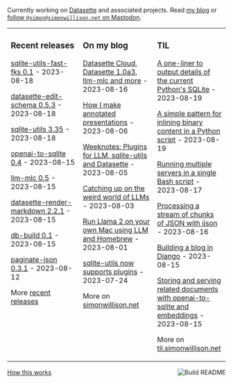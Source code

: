 Currently working on [Datasette](https://datasette.io/) and associated projects. Read [my blog](https://simonwillison.net/) or <a href="https://fedi.simonwillison.net/@simon">follow `@simon@simonwillison.net` on Mastodon</a>.

<table><tr><td valign="top" width="33%">

### Recent releases
<!-- recent_releases starts -->
[sqlite-utils-fast-fks 0.1](https://github.com/simonw/sqlite-utils-fast-fks/releases/tag/0.1) - 2023-08-18

[datasette-edit-schema 0.5.3](https://github.com/simonw/datasette-edit-schema/releases/tag/0.5.3) - 2023-08-18

[sqlite-utils 3.35](https://github.com/simonw/sqlite-utils/releases/tag/3.35) - 2023-08-18

[openai-to-sqlite 0.4](https://github.com/simonw/openai-to-sqlite/releases/tag/0.4) - 2023-08-15

[llm-mlc 0.5](https://github.com/simonw/llm-mlc/releases/tag/0.5) - 2023-08-15

[datasette-render-markdown 2.2.1](https://github.com/simonw/datasette-render-markdown/releases/tag/2.2.1) - 2023-08-15

[db-build 0.1](https://github.com/simonw/db-build/releases/tag/0.1) - 2023-08-15

[paginate-json 0.3.1](https://github.com/simonw/paginate-json/releases/tag/0.3.1) - 2023-08-12
<!-- recent_releases ends -->
More [recent releases](https://github.com/simonw/simonw/blob/main/releases.md)
</td><td valign="top" width="34%">

### On my blog
<!-- blog starts -->
[Datasette Cloud, Datasette 1.0a3, llm-mlc and more](http://simonwillison.net/2023/Aug/16/datasette-cloud-weeknotes/) - 2023-08-16

[How I make annotated presentations](http://simonwillison.net/2023/Aug/6/annotated-presentations/) - 2023-08-06

[Weeknotes: Plugins for LLM, sqlite-utils and Datasette](http://simonwillison.net/2023/Aug/5/weeknotes-plugins/) - 2023-08-05

[Catching up on the weird world of LLMs](http://simonwillison.net/2023/Aug/3/weird-world-of-llms/) - 2023-08-03

[Run Llama 2 on your own Mac using LLM and Homebrew](http://simonwillison.net/2023/Aug/1/llama-2-mac/) - 2023-08-01

[sqlite-utils now supports plugins](http://simonwillison.net/2023/Jul/24/sqlite-utils-plugins/) - 2023-07-24
<!-- blog ends -->
More on [simonwillison.net](https://simonwillison.net/)
</td><td valign="top" width="33%">

### TIL
<!-- tils starts -->
[A one-liner to output details of the current Python's SQLite](https://til.simonwillison.net/sqlite/python-sqlite-environment) - 2023-08-19

[A simple pattern for inlining binary content in a Python script](https://til.simonwillison.net/python/inlining-binary-data) - 2023-08-19

[Running multiple servers in a single Bash script](https://til.simonwillison.net/bash/multiple-servers) - 2023-08-17

[Processing a stream of chunks of JSON with ijson](https://til.simonwillison.net/json/ijson-stream) - 2023-08-16

[Building a blog in Django](https://til.simonwillison.net/django/building-a-blog-in-django) - 2023-08-15

[Storing and serving related documents with openai-to-sqlite and embeddings](https://til.simonwillison.net/llms/openai-embeddings-related-content) - 2023-08-15
<!-- tils ends -->
More on [til.simonwillison.net](https://til.simonwillison.net/)
</td></tr></table>

<a href="https://github.com/simonw/simonw/actions"><img src="https://github.com/simonw/simonw/workflows/Build%20README/badge.svg" align="right" alt="Build README"></a> <a href="https://simonwillison.net/2020/Jul/10/self-updating-profile-readme/">How this works</a>

